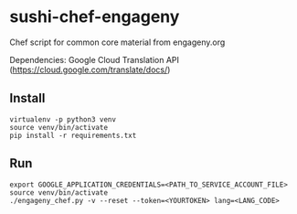 # sushi-chef-engageny

Chef script for common core material from engageny.org

Dependencies:
Google Cloud Translation API (https://cloud.google.com/translate/docs/)

Install
-------

    virtualenv -p python3 venv
    source venv/bin/activate
    pip install -r requirements.txt



Run
---
    export GOOGLE_APPLICATION_CREDENTIALS=<PATH_TO_SERVICE_ACCOUNT_FILE>
    source venv/bin/activate
    ./engageny_chef.py -v --reset --token=<YOURTOKEN> lang=<LANG_CODE>

